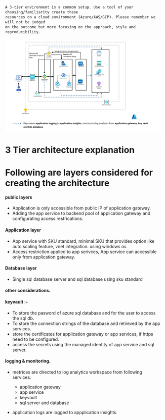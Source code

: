```
A 3-tier environment is a common setup. Use a tool of your choosing/familiarity create these
resources on a cloud environment (Azure/AWS/GCP). Please remember we will not be judged
on the outcome but more focusing on the approach, style and reproducibility.

```

![Alt text](3-tier-arch.jpg "3 tier archtecture azure")

# 3 Tier architecture explanation

# Following are layers considered for creating the architecture

#### public layers
* Application is only accessible from public IP of application gateway.
* Adding the app service to backend pool of application gateway and configurating access restrications.

#### Application layer
* App service with SKU standard, minimal SKU that provides option like auto scaling feature, vnet integration. using windows os
* Access restriction applied to app serivces, App service can accessible only from application gateway.

#### Database layer
* Single sql database server and sql database using sku standard

#### other considerations.

#### keyvault :-
* To store the pasword of azure sql database and for the user to access the sql db.
* To store the connection strings of the database and retireved by the app services.
* store the certificates for application gateway or app services, if https need to be configured.
* access the secrets using the managed identity of app service and sql server.

#### logging & monitoring.
* metrices are directed to log analytics workspace from following services.
    - application gateway
    - app service
    - keyvault
    - sql server and database

* application logs are logged to appplication insights.
